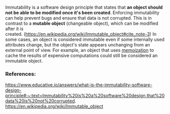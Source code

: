Immutability is a software design principle that states that **an object should not be able to be modified once it's been created**. Enforcing immutability can help prevent bugs and ensure that data is not corrupted. This is in contrast to a **mutable object** (changeable object), which can be modified after it is created. (https://en.wikipedia.org/wiki/Immutable_object#cite_note-3) In some cases, an object is considered immutable even if some internally used attributes change, but the object's state appears unchanging from an external point of view. For example, an object that uses [memoization](https://en.wikipedia.org/wiki/Memoization "Memoization") to cache the results of expensive computations could still be considered an immutable object.



### References:
https://www.educative.io/answers/what-is-the-immutability-software-design-principle#:~:text=Immutability%20is%20a%20software%20design,that%20data%20is%20not%20corrupted.
https://en.wikipedia.org/wiki/Immutable_object